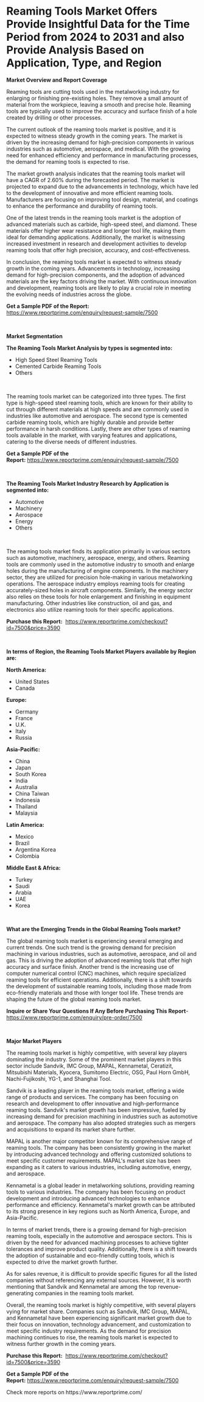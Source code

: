 <p><h1>Reaming Tools Market Offers Provide Insightful Data for the Time Period from 2024 to 2031 and also Provide Analysis Based on Application, Type, and Region</h1></p><p><strong>Market Overview and Report Coverage</strong></p>
<p><p>Reaming tools are cutting tools used in the metalworking industry for enlarging or finishing pre-existing holes. They remove a small amount of material from the workpiece, leaving a smooth and precise hole. Reaming tools are typically used to improve the accuracy and surface finish of a hole created by drilling or other processes.</p><p>The current outlook of the reaming tools market is positive, and it is expected to witness steady growth in the coming years. The market is driven by the increasing demand for high-precision components in various industries such as automotive, aerospace, and medical. With the growing need for enhanced efficiency and performance in manufacturing processes, the demand for reaming tools is expected to rise.</p><p>The market growth analysis indicates that the reaming tools market will have a CAGR of 2.60% during the forecasted period. The market is projected to expand due to the advancements in technology, which have led to the development of innovative and more efficient reaming tools. Manufacturers are focusing on improving tool design, material, and coatings to enhance the performance and durability of reaming tools.</p><p>One of the latest trends in the reaming tools market is the adoption of advanced materials such as carbide, high-speed steel, and diamond. These materials offer higher wear resistance and longer tool life, making them ideal for demanding applications. Additionally, the market is witnessing increased investment in research and development activities to develop reaming tools that offer high precision, accuracy, and cost-effectiveness.</p><p>In conclusion, the reaming tools market is expected to witness steady growth in the coming years. Advancements in technology, increasing demand for high-precision components, and the adoption of advanced materials are the key factors driving the market. With continuous innovation and development, reaming tools are likely to play a crucial role in meeting the evolving needs of industries across the globe.</p></p>
<p><strong>Get a Sample PDF of the Report:</strong> <a href="https://www.reportprime.com/enquiry/request-sample/7500">https://www.reportprime.com/enquiry/request-sample/7500</a></p>
<p>&nbsp;</p>
<p><strong>Market Segmentation</strong></p>
<p><strong>The Reaming Tools Market Analysis by types is segmented into:</strong></p>
<p><ul><li>High Speed Steel Reaming Tools</li><li>Cemented Carbide Reaming Tools</li><li>Others</li></ul></p>
<p>&nbsp;</p>
<p><p>The reaming tools market can be categorized into three types. The first type is high-speed steel reaming tools, which are known for their ability to cut through different materials at high speeds and are commonly used in industries like automotive and aerospace. The second type is cemented carbide reaming tools, which are highly durable and provide better performance in harsh conditions. Lastly, there are other types of reaming tools available in the market, with varying features and applications, catering to the diverse needs of different industries.</p></p>
<p><strong>Get a Sample PDF of the Report:</strong>&nbsp;<a href="https://www.reportprime.com/enquiry/request-sample/7500">https://www.reportprime.com/enquiry/request-sample/7500</a></p>
<p>&nbsp;</p>
<p><strong>The Reaming Tools Market Industry Research by Application is segmented into:</strong></p>
<p><ul><li>Automotive</li><li>Machinery</li><li>Aerospace</li><li>Energy</li><li>Others</li></ul></p>
<p>&nbsp;</p>
<p><p>The reaming tools market finds its application primarily in various sectors such as automotive, machinery, aerospace, energy, and others. Reaming tools are commonly used in the automotive industry to smooth and enlarge holes during the manufacturing of engine components. In the machinery sector, they are utilized for precision hole-making in various metalworking operations. The aerospace industry employs reaming tools for creating accurately-sized holes in aircraft components. Similarly, the energy sector also relies on these tools for hole enlargement and finishing in equipment manufacturing. Other industries like construction, oil and gas, and electronics also utilize reaming tools for their specific applications.</p></p>
<p><strong>Purchase this Report:</strong>&nbsp; <a href="https://www.reportprime.com/checkout?id=7500&price=3590">https://www.reportprime.com/checkout?id=7500&price=3590</a></p>
<p>&nbsp;</p>
<p><strong>In terms of Region, the Reaming Tools Market Players available by Region are:</strong></p>
<p>
    <p> <strong> North America: </strong>
        <ul>
            <li>United States</li>
            <li>Canada</li>
        </ul>
        </p> 
    <p> <strong> Europe: </strong>
        <ul>
            <li>Germany</li>
            <li>France</li>
            <li>U.K.</li>
            <li>Italy</li>
            <li>Russia</li>
        </ul>
        </p> 
    <p> <strong> Asia-Pacific: </strong>
        <ul>
            <li>China</li>
            <li>Japan</li>
            <li>South Korea</li>
            <li>India</li>
            <li>Australia</li>
            <li>China Taiwan</li>
            <li>Indonesia</li>
            <li>Thailand</li>
            <li>Malaysia</li>
        </ul>
        </p> 
    <p> <strong> Latin America: </strong>
        <ul>
            <li>Mexico</li>
            <li>Brazil</li>
            <li>Argentina Korea</li>
            <li>Colombia</li>
        </ul>
        </p> 
    <p> <strong> Middle East & Africa: </strong>
        <ul>
            <li>Turkey</li>
            <li>Saudi</li>
            <li>Arabia</li>
            <li>UAE</li>
            <li>Korea</li>
        </ul>
    </p>
    </p>
<p>&nbsp;</p>
<p><strong>What are the Emerging Trends in the Global Reaming Tools market?</strong></p>
<p><p>The global reaming tools market is experiencing several emerging and current trends. One such trend is the growing demand for precision machining in various industries, such as automotive, aerospace, and oil and gas. This is driving the adoption of advanced reaming tools that offer high accuracy and surface finish. Another trend is the increasing use of computer numerical control (CNC) machines, which require specialized reaming tools for efficient operations. Additionally, there is a shift towards the development of sustainable reaming tools, including those made from eco-friendly materials and those with longer tool life. These trends are shaping the future of the global reaming tools market.</p></p>
<p><strong>Inquire or Share Your Questions If Any Before Purchasing This Report</strong>- <a href="https://www.reportprime.com/enquiry/pre-order/7500">https://www.reportprime.com/enquiry/pre-order/7500</a></p>
<p>&nbsp;</p>
<p><strong>Major Market Players</strong></p>
<p><p>The reaming tools market is highly competitive, with several key players dominating the industry. Some of the prominent market players in this sector include Sandvik, IMC Group, MAPAL, Kennametal, Ceratizit, Mitsubishi Materials, Kyocera, Sumitomo Electric, OSG, Paul Horn GmbH, Nachi-Fujikoshi, YG-1, and Shanghai Tool.</p><p>Sandvik is a leading player in the reaming tools market, offering a wide range of products and services. The company has been focusing on research and development to offer innovative and high-performance reaming tools. Sandvik's market growth has been impressive, fueled by increasing demand for precision machining in industries such as automotive and aerospace. The company has also adopted strategies such as mergers and acquisitions to expand its market share further.</p><p>MAPAL is another major competitor known for its comprehensive range of reaming tools. The company has been consistently growing in the market by introducing advanced technology and offering customized solutions to meet specific customer requirements. MAPAL's market size has been expanding as it caters to various industries, including automotive, energy, and aerospace.</p><p>Kennametal is a global leader in metalworking solutions, providing reaming tools to various industries. The company has been focusing on product development and introducing advanced technologies to enhance performance and efficiency. Kennametal's market growth can be attributed to its strong presence in key regions such as North America, Europe, and Asia-Pacific.</p><p>In terms of market trends, there is a growing demand for high-precision reaming tools, especially in the automotive and aerospace sectors. This is driven by the need for advanced machining processes to achieve tighter tolerances and improve product quality. Additionally, there is a shift towards the adoption of sustainable and eco-friendly cutting tools, which is expected to drive the market growth further.</p><p>As for sales revenue, it is difficult to provide specific figures for all the listed companies without referencing any external sources. However, it is worth mentioning that Sandvik and Kennametal are among the top revenue-generating companies in the reaming tools market.</p><p>Overall, the reaming tools market is highly competitive, with several players vying for market share. Companies such as Sandvik, IMC Group, MAPAL, and Kennametal have been experiencing significant market growth due to their focus on innovation, technology advancement, and customization to meet specific industry requirements. As the demand for precision machining continues to rise, the reaming tools market is expected to witness further growth in the coming years.</p></p>
<p><strong>Purchase this Report:</strong>&nbsp;&nbsp;<a href="https://www.reportprime.com/checkout?id=7500&price=3590">https://www.reportprime.com/checkout?id=7500&price=3590</a></p>
<p></p>
<p><strong>Get a Sample PDF of the Report:</strong>&nbsp;<a href="https://www.reportprime.com/enquiry/request-sample/7500">https://www.reportprime.com/enquiry/request-sample/7500</a></p>
<p>Check more reports on https://www.reportprime.com/</p>